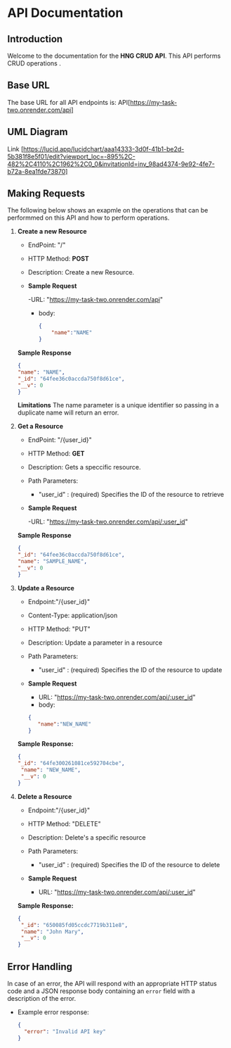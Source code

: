 # API Documentation

## Introduction

Welcome to the documentation for the **HNG CRUD API**. This API performs CRUD operations .

## Base URL

The base URL for all API endpoints is: API[https://my-task-two.onrender.com/api]

## UML Diagram

Link [https://lucid.app/lucidchart/aaa14333-3d0f-41b1-be2d-5b381f8e5f01/edit?viewport_loc=-895%2C-482%2C4110%2C1962%2C0_0&invitationId=inv_98ad4374-9e92-4fe7-b72a-8ea1fde73870]

## Making Requests

The following below shows an exapmle on the operations that can be performmed on this API and how to perform operations.

1. **Create a new Resource**

   - EndPoint: "/"

   - HTTP Method: **POST**

   - Description: Create a new Resource.

   * **Sample Request**

     -URL: "https://my-task-two.onrender.com/api"

     - body:

       ```JSON
       {
           "name":"NAME"
       }
       ```

   **Sample Response**

   ```JSON
   {
   "name": "NAME",
   "_id": "64fee36c0accda750f8d61ce",
   "__v": 0
   }
   ```

   **Limitations**
   The name parameter is a unique identifier so passing in a duplicate name will return an error.

2. **Get a Resource**

   - EndPoint: "/{user_id}"

   - HTTP Method: **GET**

   - Description: Gets a speccific resource.

   * Path Parameters:

     - "user_id" : (required) Specifies the ID of the resource to retrieve

   * **Sample Request**

     -URL: "https://my-task-two.onrender.com/api/:user_id"

   **Sample Response**

   ```JSON
   {
   "_id": "64fee36c0accda750f8d61ce",
   "name": "SAMPLE_NAME",
   "__v": 0
   }
   ```

3. **Update a Resource**

   - Endpoint:"/{user_id}"

   * Content-Type: application/json

   * HTTP Method: "PUT"

   * Description: Update a parameter in a resource

   * Path Parameters:

     - "user_id" : (required) Specifies the ID of the resource to update

   * **Sample Request**

     - URL: "https://my-task-two.onrender.com/api/:user_id"

     * body:

     ```JSON
     {
        "name":"NEW_NAME"
     }
     ```

   **Sample Response:**

   ```JSON
   {
   "_id": "64fe300261081ce592704cbe",
    "name": "NEW_NAME",
    "__v": 0
   }

   ```

4. **Delete a Resource**

   - Endpoint:"/{user_id}"

   * HTTP Method: "DELETE"

   * Description: Delete's a specific resource

   * Path Parameters:

     - "user_id" : (required) Specifies the ID of the resource to delete

   * **Sample Request**
     - URL: "https://my-task-two.onrender.com/api/:user_id"

   **Sample Response:**

   ```JSON
   {
    "_id": "650085fd05ccdc7719b311e8",
    "name": "John Mary",
    "__v": 0
   }
   ```

## Error Handling

In case of an error, the API will respond with an appropriate HTTP status code and a JSON response body containing an `error` field with a description of the error.

- Example error response:

  ```json
  {
    "error": "Invalid API key"
  }
  ```
